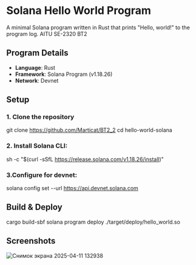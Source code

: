 # Solana Hello World Program

A minimal Solana program written in Rust that prints "Hello, world!" to the program log. AITU SE-2320 BT2

## Program Details
- **Language**: Rust
- **Framework**: Solana Program (v1.18.26)
- **Network**: Devnet

## Setup
### 1. Clone the repository
git clone https://github.com/Marticat/BT2_2
cd hello-world-solana

### 2. Install Solana CLI:
   sh -c "$(curl -sSfL https://release.solana.com/v1.18.26/install)"
   
###   3.Configure for devnet:
solana config set --url https://api.devnet.solana.com

## Build & Deploy
cargo build-sbf
solana program deploy ./target/deploy/hello_world.so

## Screenshots
![Снимок экрана 2025-04-11 132938](https://github.com/user-attachments/assets/30881127-9a47-41b1-8673-b24f1050b206)
